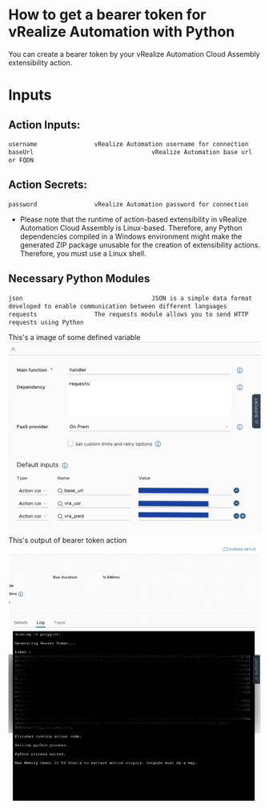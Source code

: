 # How to get a bearer token for vRealize Automation with Python

You can create a bearer token by your vRealize Automation Cloud Assembly extensibility action.

# Inputs
## Action Inputs:
    username				vRealize Automation username for connection
    baseUrl                                 vRealize Automation base url or FQDN
## Action Secrets:
    password				vRealize Automation password for connection   

* Please note that the runtime of action-based extensibility in vRealize Automation Cloud Assembly is Linux-based.
Therefore, any Python dependencies compiled in a Windows environment might make the generated ZIP package unusable for the creation of extensibility actions. Therefore, you must use a Linux shell.

## Necessary Python Modules
    json                                    JSON is a simple data format developed to enable communication between different languages
    requests				The requests module allows you to send HTTP requests using Python

This's a image of some defined variable
![inputAction](https://github.com/mturde-ankasoftco/vra-abx/blob/main/Bearer%20Token/media/inputAction.png)
This's output of bearer token action
![detailsAction](https://github.com/mturde-ankasoftco/vra-abx/blob/main/Bearer%20Token/media/detailsAction.png)
